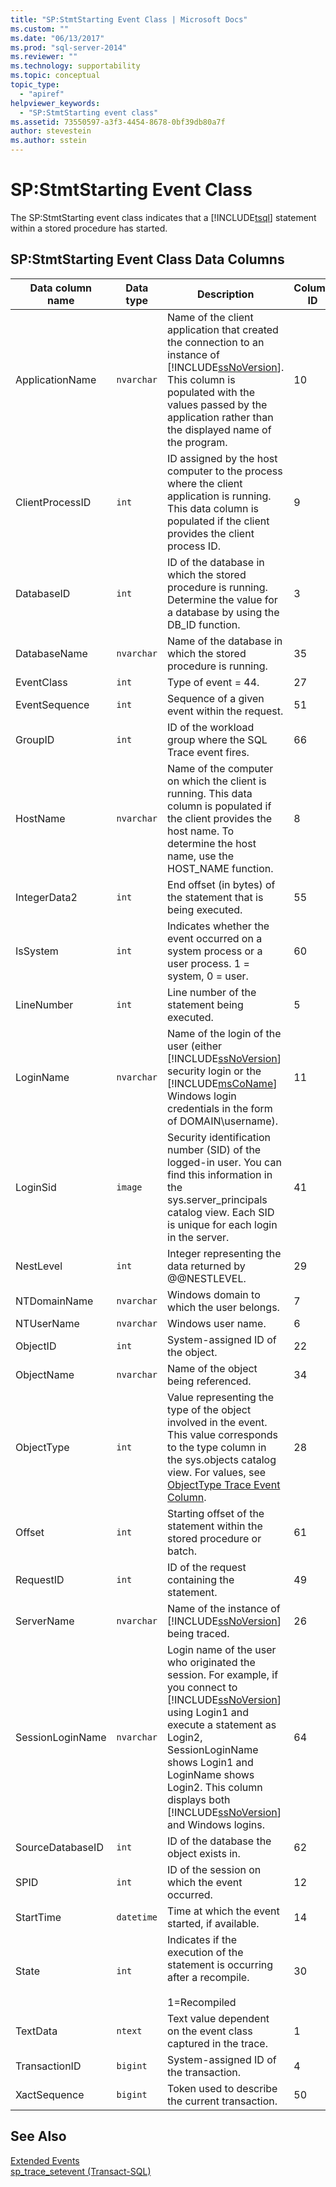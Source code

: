 ```yaml
---
title: "SP:StmtStarting Event Class | Microsoft Docs"
ms.custom: ""
ms.date: "06/13/2017"
ms.prod: "sql-server-2014"
ms.reviewer: ""
ms.technology: supportability
ms.topic: conceptual
topic_type: 
  - "apiref"
helpviewer_keywords: 
  - "SP:StmtStarting event class"
ms.assetid: 73550597-a3f3-4454-8678-0bf39db80a7f
author: stevestein
ms.author: sstein
---
```

# SP:StmtStarting Event Class
  The SP:StmtStarting event class indicates that a [!INCLUDE[tsql](../../includes/tsql-md.md)] statement within a stored procedure has started.  
  
## SP:StmtStarting Event Class Data Columns  
  
|Data column name|Data type|Description|Column ID|Filterable|  
|----------------------|---------------|-----------------|---------------|----------------|  
|ApplicationName|`nvarchar`|Name of the client application that created the connection to an instance of [!INCLUDE[ssNoVersion](../../includes/ssnoversion-md.md)]. This column is populated with the values passed by the application rather than the displayed name of the program.|10|Yes|  
|ClientProcessID|`int`|ID assigned by the host computer to the process where the client application is running. This data column is populated if the client provides the client process ID.|9|Yes|  
|DatabaseID|`int`|ID of the database in which the stored procedure is running. Determine the value for a database by using the DB_ID function.|3|Yes|  
|DatabaseName|`nvarchar`|Name of the database in which the stored procedure is running.|35|Yes|  
|EventClass|`int`|Type of event = 44.|27|No|  
|EventSequence|`int`|Sequence of a given event within the request.|51|No|  
|GroupID|`int`|ID of the workload group where the SQL Trace event fires.|66|Yes|  
|HostName|`nvarchar`|Name of the computer on which the client is running. This data column is populated if the client provides the host name. To determine the host name, use the HOST_NAME function.|8|Yes|  
|IntegerData2|`int`|End offset (in bytes) of the statement that is being executed.|55|Yes|  
|IsSystem|`int`|Indicates whether the event occurred on a system process or a user process. 1 = system, 0 = user.|60|Yes|  
|LineNumber|`int`|Line number of the statement being executed.|5|Yes|  
|LoginName|`nvarchar`|Name of the login of the user (either [!INCLUDE[ssNoVersion](../../includes/ssnoversion-md.md)] security login or the [!INCLUDE[msCoName](../../includes/msconame-md.md)] Windows login credentials in the form of DOMAIN\username).|11|Yes|  
|LoginSid|`image`|Security identification number (SID) of the logged-in user. You can find this information in the sys.server_principals catalog view. Each SID is unique for each login in the server.|41|Yes|  
|NestLevel|`int`|Integer representing the data returned by @@NESTLEVEL.|29|Yes|  
|NTDomainName|`nvarchar`|Windows domain to which the user belongs.|7|Yes|  
|NTUserName|`nvarchar`|Windows user name.|6|Yes|  
|ObjectID|`int`|System-assigned ID of the object.|22|Yes|  
|ObjectName|`nvarchar`|Name of the object being referenced.|34|Yes|  
|ObjectType|`int`|Value representing the type of the object involved in the event. This value corresponds to the type column in the sys.objects catalog view. For values, see [ObjectType Trace Event Column](objecttype-trace-event-column.md).|28|Yes|  
|Offset|`int`|Starting offset of the statement within the stored procedure or batch.|61|Yes|  
|RequestID|`int`|ID of the request containing the statement.|49|Yes|  
|ServerName|`nvarchar`|Name of the instance of [!INCLUDE[ssNoVersion](../../includes/ssnoversion-md.md)] being traced.|26|No|  
|SessionLoginName|`nvarchar`|Login name of the user who originated the session. For example, if you connect to [!INCLUDE[ssNoVersion](../../includes/ssnoversion-md.md)] using Login1 and execute a statement as Login2, SessionLoginName shows Login1 and LoginName shows Login2. This column displays both [!INCLUDE[ssNoVersion](../../includes/ssnoversion-md.md)] and Windows logins.|64|Yes|  
|SourceDatabaseID|`int`|ID of the database the object exists in.|62|Yes|  
|SPID|`int`|ID of the session on which the event occurred.|12|Yes|  
|StartTime|`datetime`|Time at which the event started, if available.|14|Yes|  
|State|`int`|Indicates if the execution of the statement is occurring after a recompile.<br /><br /> 1=Recompiled|30|Yes|  
|TextData|`ntext`|Text value dependent on the event class captured in the trace.|1|Yes|  
|TransactionID|`bigint`|System-assigned ID of the transaction.|4|Yes|  
|XactSequence|`bigint`|Token used to describe the current transaction.|50|Yes|  
  
## See Also  
 [Extended Events](../extended-events/extended-events.md)   
 [sp_trace_setevent &#40;Transact-SQL&#41;](/sql/relational-databases/system-stored-procedures/sp-trace-setevent-transact-sql)  
  
  
